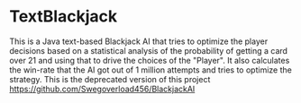 # TextBlackjack
This is a Java text-based Blackjack AI that tries to optimize the player decisions based on a statistical analysis of the probability of getting a card over 21 and using that to drive the choices of the "Player". It also calculates the win-rate that the AI got out of 1 million attempts and tries to optimize the strategy.
This is the deprecated version of this project https://github.com/Swegoverload456/BlackjackAI
